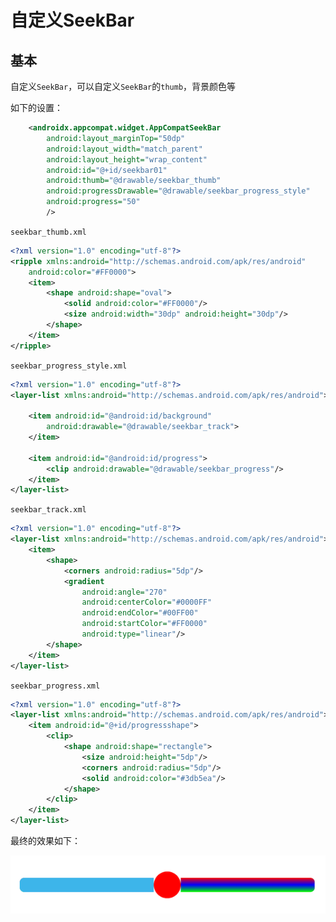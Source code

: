 # 自定义SeekBar



## 基本

自定义`SeekBar`，可以自定义`SeekBar`的`thumb`，背景颜色等

如下的设置：

```xml
    <androidx.appcompat.widget.AppCompatSeekBar
        android:layout_marginTop="50dp"
        android:layout_width="match_parent"
        android:layout_height="wrap_content"
        android:id="@+id/seekbar01"
        android:thumb="@drawable/seekbar_thumb"
        android:progressDrawable="@drawable/seekbar_progress_style"
        android:progress="50"
        />
```

`seekbar_thumb.xml`

```xml
<?xml version="1.0" encoding="utf-8"?>
<ripple xmlns:android="http://schemas.android.com/apk/res/android"
    android:color="#FF0000">
    <item>
        <shape android:shape="oval">
            <solid android:color="#FF0000"/>
            <size android:width="30dp" android:height="30dp"/>
        </shape>
    </item>
</ripple>
```

`seekbar_progress_style.xml`

```xml
<?xml version="1.0" encoding="utf-8"?>
<layer-list xmlns:android="http://schemas.android.com/apk/res/android">

    <item android:id="@android:id/background"
        android:drawable="@drawable/seekbar_track">
    </item>

    <item android:id="@android:id/progress">
        <clip android:drawable="@drawable/seekbar_progress"/>
    </item>
</layer-list>
```

`seekbar_track.xml`

```xml
<?xml version="1.0" encoding="utf-8"?>
<layer-list xmlns:android="http://schemas.android.com/apk/res/android">
    <item>
        <shape>
            <corners android:radius="5dp"/>
            <gradient
                android:angle="270"
                android:centerColor="#0000FF"
                android:endColor="#00FF00"
                android:startColor="#FF0000"
                android:type="linear"/>
        </shape>
    </item>
</layer-list>
```

`seekbar_progress.xml`

```xml
<?xml version="1.0" encoding="utf-8"?>
<layer-list xmlns:android="http://schemas.android.com/apk/res/android">
    <item android:id="@+id/progressshape">
        <clip>
            <shape android:shape="rectangle">
                <size android:height="5dp"/>
                <corners android:radius="5dp"/>
                <solid android:color="#3db5ea"/>
            </shape>
        </clip>
    </item>
</layer-list>
```

最终的效果如下：

![012](https://github.com/winfredzen/Android-Basic/blob/master/Howto/images/012.png)





















